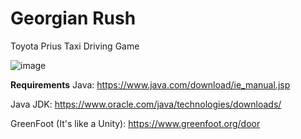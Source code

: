 # Georgian Rush
Toyota Prius Taxi Driving Game

![image](https://user-images.githubusercontent.com/73018912/164325450-313666fc-279c-49b0-bd1e-217231a95f2a.png)


**Requirements**
Java: https://www.java.com/download/ie_manual.jsp

Java JDK: https://www.oracle.com/java/technologies/downloads/

GreenFoot (It's like a Unity): https://www.greenfoot.org/door 
